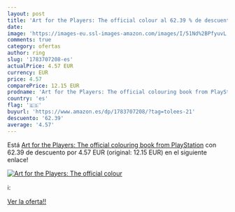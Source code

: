 ```yaml
---
layout: post
title: 'Art for the Players: The official colour al 62.39 % de descuento'
date: 
image: 'https://images-eu.ssl-images-amazon.com/images/I/51Nd%2BPfyuvL._SL200_.jpg'
comments: true
category: ofertas
author: ring
slug: '1783707208-es'
actualPrice: 4.57 EUR
currency: EUR
price: 4.57
comparePrice: 12.15 EUR
prodname: 'Art for the Players: The official colouring book from PlayStation'
country: 'es'
flag: '🇪🇸'
buyurl: 'https://www.amazon.es/dp/1783707208/?tag=tolees-21'
descuento: '62.39'
average: '4.57'
---
```


Está [Art for the Players: The official colouring book from PlayStation](https://www.amazon.es/dp/1783707208/?tag=tolees-21) con 62.39 de descuento por 4.57 EUR (original: 12.15 EUR) en el siguiente enlace!

[![Art for the Players: The official colour](https://images-eu.ssl-images-amazon.com/images/I/51Nd%2BPfyuvL._SL200_.jpg)](https://www.amazon.es/dp/1783707208/?tag=tolees-21)

ℹ️:


[Ver la oferta!!](https://www.amazon.es/dp/1783707208/?tag=tolees-21)

